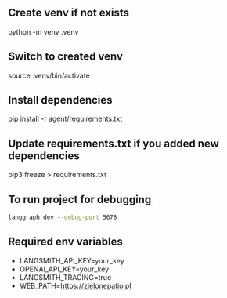 ## Create venv if not exists
python -m venv .venv

## Switch to created venv
source .venv/bin/activate

## Install dependencies
pip install -r agent/requirements.txt

## Update requirements.txt if you added new dependencies
pip3 freeze > requirements.txt

## To run project for debugging
```cmd
langgraph dev --debug-port 5678
```
## Required env variables
- LANGSMITH_API_KEY=your_key
- OPENAI_API_KEY=your_key
- LANGSMITH_TRACING=true
- WEB_PATH=https://zielonepatio.pl
